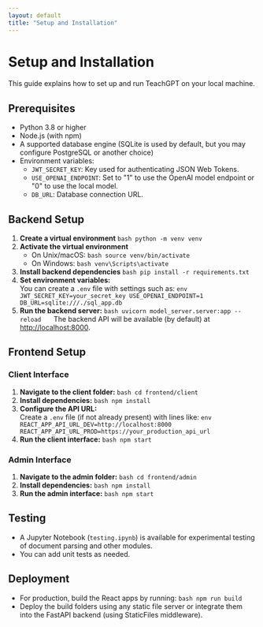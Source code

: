 ```yaml
---
layout: default
title: "Setup and Installation"
---
```


# Setup and Installation

This guide explains how to set up and run TeachGPT on your local machine.

## Prerequisites
- Python 3.8 or higher
- Node.js (with npm)
- A supported database engine (SQLite is used by default, but you may configure PostgreSQL or another choice)
- Environment variables:
  - `JWT_SECRET_KEY`: Key used for authenticating JSON Web Tokens.
  - `USE_OPENAI_ENDPOINT`: Set to "1" to use the OpenAI model endpoint or "0" to use the local model.
  - `DB_URL`: Database connection URL.

## Backend Setup
1. **Create a virtual environment**     ```bash
   python -m venv venv   ```
2. **Activate the virtual environment**  
   - On Unix/macOS:       ```bash
     source venv/bin/activate     ```  
   - On Windows:       ```bash
     venv\Scripts\activate     ```
3. **Install backend dependencies**     ```bash
   pip install -r requirements.txt   ```
4. **Set environment variables:**  
   You can create a `.env` file with settings such as:     ```env
   JWT_SECRET_KEY=your_secret_key
   USE_OPENAI_ENDPOINT=1
   DB_URL=sqlite:///./sql_app.db   ```
5. **Run the backend server:**     ```bash
   uvicorn model_server.server:app --reload   ```
   The backend API will be available (by default) at [http://localhost:8000](http://localhost:8000).

## Frontend Setup

### Client Interface
1. **Navigate to the client folder:**     ```bash
   cd frontend/client   ```
2. **Install dependencies:**     ```bash
   npm install   ```
3. **Configure the API URL:**  
   Create a `.env` file (if not already present) with lines like:     ```env
   REACT_APP_API_URL_DEV=http://localhost:8000
   REACT_APP_API_URL_PROD=https://your_production_api_url   ```
4. **Run the client interface:**     ```bash
   npm start   ```

### Admin Interface
1. **Navigate to the admin folder:**     ```bash
   cd frontend/admin   ```
2. **Install dependencies:**     ```bash
   npm install   ```
3. **Run the admin interface:**     ```bash
   npm start   ```

## Testing
- A Jupyter Notebook (`testing.ipynb`) is available for experimental testing of document parsing and other modules.
- You can add unit tests as needed.

## Deployment
- For production, build the React apps by running:    ```bash
  npm run build  ```
- Deploy the build folders using any static file server or integrate them into the FastAPI backend (using StaticFiles middleware). 